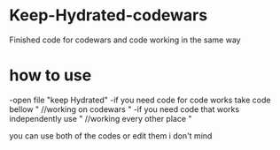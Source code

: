 # Keep-Hydrated-codewars
Finished code for codewars and code working in the same way 

# how to use
-open file "keep Hydrated"
-if you need code for code works take code bellow " //working on codewars "
-if you need code that works independently use " //working every other place "

you can use both of the codes or edit them i don't mind
